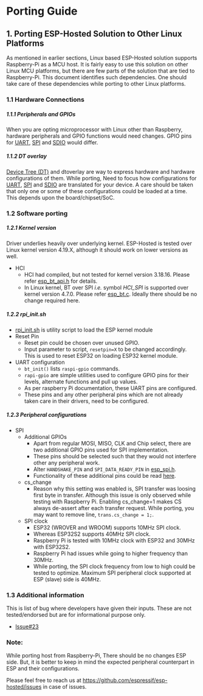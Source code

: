 # Porting Guide

## 1. Porting ESP-Hosted Solution to Other Linux Platforms
As mentioned in earlier sections, Linux based ESP-Hosted solution supports Raspberry-Pi as a MCU host. It is fairly easy to use this solution on other Linux MCU platforms, but there are few parts of the solution that are tied to Raspberry-Pi. This document identifies such dependencies. One should take care of these dependencies while porting to other Linux platforms.

### 1.1 Hardware Connections

##### 1.1.1 Peripherals and GPIOs

When you are opting microprocessor with Linux other than Raspberry, hardware peripherals and GPIO functions would need changes. GPIO pins for [UART](UART_setup.md#11-hardware-setup), [SPI](SPI_setup.md#11-hardware-setup) and [SDIO](SDIO_setup.md#11-hardware-setup) would differ. 

##### 1.1.2 DT overlay

[Device Tree (DT)](https://www.raspberrypi.org/documentation/configuration/device-tree.md) and dtoverlay are way to express hardware and hardware configurations of them. While porting, Need to focus how configurations for [UART](UART_setup.md#12-raspberry-pi-software-setup), [SPI](SPI_setup.md#12-raspberry-pi-software-setup) and [SDIO](SDIO_setup.md#12-raspberry-pi-software-setup) are translated for your device. A care should be taken that only one or some of these configurations could be loaded at a time. This depends upon the board/chipset/SoC.

### 1.2 Software porting

##### 1.2.1 Kernel version
Driver underlies heavily over underlying kernel. ESP-Hosted is tested over Linux kernel version 4.19.X, although it should work on lower versions as well.
* HCI
	* HCI had compiled, but not tested for kernel version 3.18.16. Please refer [esp_bt_api.h](host/linux/host_driver/esp32/esp_bt_api.h) for details.
	* In Linux kernel, BT over SPI *i.e.* symbol *HCI_SPI* is supported over kernel version 4.7.0. Please refer [esp_bt.c](host/linux/host_driver/esp32/esp_bt.c). Ideally there should be no change required here.


##### 1.2.2 rpi_init.sh
* [rpi_init.sh](host/linux/host_control/rpi_init.sh) is utility script to load the ESP kernel module
* Reset Pin
	* Reset pin could be chosen over unused GPIO.
	* Input parameter to script, `resetpin=X` to be changed accordingly. This is used to reset ESP32 on loading ESP32 kernel module.
* UART configuration
	* `bt_init()` lists `raspi-gpio` commands.
	* `rapi-gpio` are simple utilities used to configure GPIO pins for their levels, alternate functions and pull up values.
	* As per raspberry Pi documentation, these UART pins are configured.
	* These pins and any other peripheral pins which are not already taken care in their drivers, need to be configured.


##### 1.2.3 Peripheral configurations

* SPI
	* Additional GPIOs
		- Apart from regular MOSI, MISO, CLK and Chip select, there are two additional GPIO pins used for SPI implementation.
		- These pins should be selected such that they would not interfere other any peripheral work.
		- Alter `HANDSHAKE_PIN` and `SPI_DATA_READY_PIN` in [esp_spi.h](host/linux/host_driver/esp32/spi/esp_spi.h).
		- Functionality of these additional pins could be read [here](../spi_protocol.md#111-additional-pin-setup).
	* cs_change
		- Reason why this setting was enabled is, SPI transfer was loosing first byte in transfer. Although this issue is only observed while testing with Raspberry Pi. Enabling cs_change=1 makes CS always de-assert after each transfer request. While porting, you may want to remove line, `trans.cs_change = 1;`.
	* SPI clock
		- ESP32 (WROVER and WROOM) supports 10MHz SPI clock.
		- Whereas ESP32S2 supports 40MHz SPI clock.
		- Raspberry Pi is tested with 10MHz clock with ESP32 and 30MHz with ESP32S2.
		- Raspberry Pi had issues while going to higher frequency than 30MHz.
		- While porting, the SPI clock frequency from low to high could be tested to optimize. Maximum SPI peripheral clock supported at ESP (slave) side is 40MHz.

### 1.3 Additional information
This is list of bug where developers have given their inputs. These are not tested/endorsed but are for informational purpose only.
- [Issue#23](https://github.com/espressif/esp-hosted/issues/23)

### Note:
While porting host from Raspberry-Pi, There should be no changes ESP side. But, it is better to keep in mind the expected peripheral counterpart in ESP and their configurations.

Please feel free to reach us at https://github.com/espressif/esp-hosted/issues in case of issues. 
